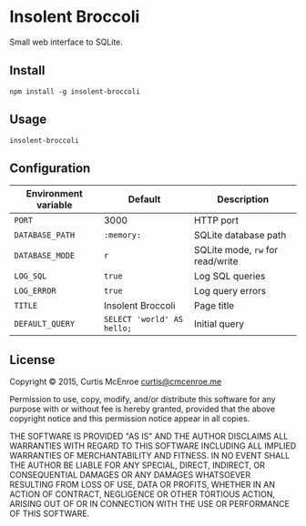 # Insolent Broccoli

Small web interface to SQLite.

## Install

```
npm install -g insolent-broccoli
```

## Usage

```
insolent-broccoli
```

## Configuration

Environment variable | Default                    | Description
-------------------- | -------------------------- | -----------
`PORT`               | 3000                       | HTTP port
`DATABASE_PATH`      | `:memory:`                 | SQLite database path
`DATABASE_MODE`      | `r`                        | SQLite mode, `rw` for read/write
`LOG_SQL`            | `true`                     | Log SQL queries
`LOG_ERROR`          | `true`                     | Log query errors
`TITLE`              | Insolent Broccoli          | Page title
`DEFAULT_QUERY`      | `SELECT 'world' AS hello;` | Initial query

## License

Copyright © 2015, Curtis McEnroe <curtis@cmcenroe.me>

Permission to use, copy, modify, and/or distribute this software for any
purpose with or without fee is hereby granted, provided that the above
copyright notice and this permission notice appear in all copies.

THE SOFTWARE IS PROVIDED "AS IS" AND THE AUTHOR DISCLAIMS ALL WARRANTIES
WITH REGARD TO THIS SOFTWARE INCLUDING ALL IMPLIED WARRANTIES OF
MERCHANTABILITY AND FITNESS. IN NO EVENT SHALL THE AUTHOR BE LIABLE FOR
ANY SPECIAL, DIRECT, INDIRECT, OR CONSEQUENTIAL DAMAGES OR ANY DAMAGES
WHATSOEVER RESULTING FROM LOSS OF USE, DATA OR PROFITS, WHETHER IN AN
ACTION OF CONTRACT, NEGLIGENCE OR OTHER TORTIOUS ACTION, ARISING OUT OF
OR IN CONNECTION WITH THE USE OR PERFORMANCE OF THIS SOFTWARE.
